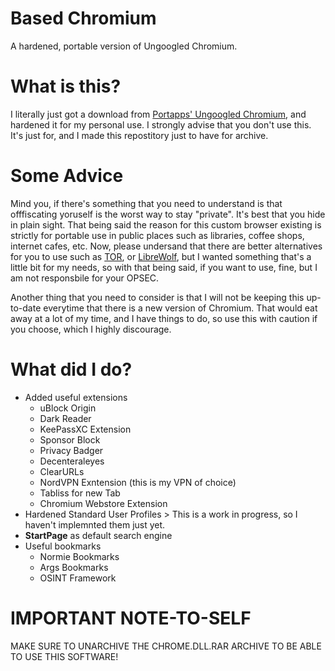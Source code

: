 # Based Chromium
A hardened, portable version of Ungoogled Chromium.

# What is this?
I literally just got a download from [Portapps' Ungoogled Chromium](https://portapps.io/app/ungoogled-chromium-portable/), and hardened it for my personal use. I strongly advise that you don't use this. It's just for, and I made this repostitory just to have for archive.

# Some Advice
Mind you, if there's something that you need to understand is that offfiscating yoruself is the worst way to stay "private". It's best that you hide in plain sight. That being said the reason for this custom browser existing is strictly for portable use in public places such as libraries, coffee shops, internet cafes, etc. Now, please undersand that there are better alternatives for you to use such as [TOR](https://www.torproject.org/), or [LibreWolf](https://librewolf.net/), but I wanted something that's a little bit for my needs, so with that being said, if you want to use, fine, but I am not responsbile for your OPSEC. 

Another thing that you need to consider is that I will not be keeping this up-to-date everytime that there is a new version of Chromium. That would eat away at a lot of my time, and I have things to do, so use this with caution if you choose, which I highly discourage.

# What did I do?
- Added useful extensions
  - uBlock Origin
  - Dark Reader
  - KeePassXC Extension
  - Sponsor Block
  - Privacy Badger
  - Decenteraleyes
  - ClearURLs
  - NordVPN Exntension (this is my VPN of choice)
  - Tabliss for new Tab
  - Chromium Webstore Extension
- Hardened Standard User Profiles > This is a work in progress, so I haven't implemnted them just yet.
- **StartPage** as default search engine
- Useful bookmarks
  - Normie Bookmarks
  - Args Bookmarks
  - OSINT Framework

# IMPORTANT NOTE-TO-SELF
MAKE SURE TO UNARCHIVE THE CHROME.DLL.RAR ARCHIVE TO BE ABLE TO USE THIS SOFTWARE!
